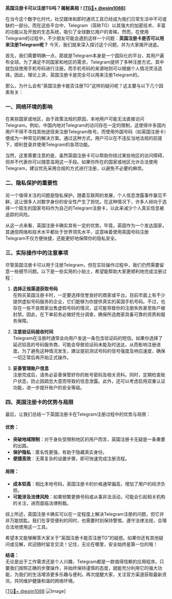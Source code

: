**英国注册卡可以注册TG吗？揭秘真相！[[TG💪+ @esim1088](https://t.me/s/esim1088)]**

在当今这个数字化时代，社交媒体和即时通讯工具已经成为我们日常生活中不可或缺的一部分。而在这些平台中，Telegram（简称TG）以其强大的加密技术、丰富的功能以及开放的生态系统，吸引了全球数亿用户的青睐。然而，在使用Telegram的过程中，不少朋友可能会遇到这样一个问题：**英国注册卡是否可以用来注册Telegram呢？** 今天，我们就来深入探讨这个问题，并为大家揭开谜底。

首先，我们需要明确一点，那就是Telegram本身是一个国际化的平台，其用户遍布全球。为了满足不同国家和地区的需求，Telegram提供了多种注册方式，其中就包括使用手机号码进行注册。而手机号码的来源地则可以根据个人情况灵活选择。因此，理论上讲，英国注册卡是完全可以用来注册Telegram的。

那么，为什么会有“英国注册卡能否注册TG”这样的疑问呢？这主要与以下几个因素有关：

### 一、网络环境的影响

在某些国家或地区，由于政策法规的原因，本地用户可能无法直接访问Telegram。例如，中国内地对Telegram的访问存在一定的限制，这使得许多国内用户不得不寻找其他途径来注册Telegram账号。而使用外国号码（如英国注册卡）便成为一种常见的解决方案。通过这种方式，用户可以在不违反当地法规的前提下，顺利登录并使用Telegram的各项功能。

当然，这里需要注意的是，虽然英国注册卡可以帮助你绕过某些地区的访问障碍，但并不代表你可以随意滥用这一手段。如果你所在的国家或地区允许合法使用Telegram，建议优先采用合规的方式进行注册，以避免不必要的麻烦。

### 二、隐私保护的重要性

另一个值得关注的问题是隐私保护。随着互联网的发展，个人信息泄露事件屡见不鲜，这让很多人对数字身份的安全性产生了担忧。在这种情况下，许多人倾向于选择一个陌生的国家号码作为自己的Telegram注册卡，以此来减少个人真实信息被追踪的风险。

从这一点来看，英国注册卡确实具有一定的优势。毕竟，英国作为一个发达国家，其通信网络和技术水平都处于世界领先水平，这意味着使用英国号码注册Telegram不仅方便快捷，还能更好地保障你的隐私安全。

### 三、实际操作中的注意事项

尽管英国注册卡可以用于注册Telegram，但在实际操作过程中，我们仍然需要留意一些细节问题。以下是一些实用的小贴士，希望能帮助大家更顺利地完成注册过程：

1. **选择正规渠道获取号码**  
   在购买英国注册卡时，一定要选择信誉良好的商家或平台。目前市面上有不少提供虚拟号码服务的企业，它们能够为你提供真实的英国手机号码。不过，也存在一些不良商家出售虚假号码的情况，这可能导致你的注册失败甚至账户被封禁。因此，在下单前务必做好充分调查，确保所选商家具备可靠的资质和服务保障。

2. **注意验证码接收时间**  
   Telegram在注册时通常会向用户发送一条包含验证码的短信。如果你选择了延迟较高的号码服务商，可能会导致验证码未能及时送达，从而影响注册进度。为了避免这种情况发生，建议提前测试号码的信号强度及响应速度，确保一切正常后再开始正式操作。

3. **妥善管理账户信息**  
   注册完成后，请务必妥善保管好你的账号密码及相关资料。同时，定期检查账户状态，防止因疏忽大意而导致的信息泄露。此外，还可以考虑启用双重认证功能，进一步提升账户的安全等级。

### 四、英国注册卡的优势与局限

最后，让我们总结一下英国注册卡在Telegram注册过程中的优势与局限：

#### 优势：
- **突破地域限制**：对于身处受限制地区的用户而言，英国注册卡无疑是一条重要的出路。
- **保护隐私**：匿名性更强，有助于隐藏真实身份。
- **便捷高效**：无需复杂的设置步骤，即可快速完成注册流程。

#### 局限：
- **成本较高**：相比本地号码，英国注册卡的价格通常偏高，增加了用户的经济负担。
- **可能涉及法律风险**：如果频繁更换号码或从事非法活动，可能会引起相关机构的关注，进而面临法律制裁。

综上所述，英国注册卡确实可以在一定程度上解决Telegram注册的问题，但它并非万能钥匙。我们在享受便利的同时，也需要时刻保持警惕，遵守法律法规，合理合法地使用这一工具。

希望本文能够解答大家关于“英国注册卡能否注册TG”的疑惑。如果你还有其他疑问或见解，欢迎随时留言交流！记住，无论在哪里，安全始终是第一位的哦！

**结语：**  
无论是出于工作需求还是个人兴趣，Telegram都是一款值得信赖的应用程序。只要我们按照正确的步骤操作，并始终保持谨慎的态度，就能充分利用它的强大功能，为我们的生活增添更多乐趣与便利。再次提醒大家，关注官方渠道获取最新资讯，共同维护健康和谐的网络环境。

[[TG💪+ @esim1088](https://t.me/s/esim1088) ![Image](https://i.postimg.cc/4NQfJmqS/Snipaste-2025-05-13-00-14-12.png)]